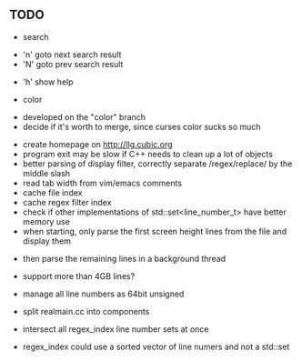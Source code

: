 TODO
----

- search
 + 'n' goto next search result
 + 'N' goto prev search result

- 'h' show help

- color
 + developed on the "color" branch
 + decide if it's worth to merge, since curses color sucks so much

- create homepage on <http://llg.cubic.org>
- program exit may be slow if C++ needs to clean up a lot of objects
- better parsing of display filter, correctly separate /regex/replace/ by the middle slash
- read tab width from vim/emacs comments
- cache file index
- cache regex filter index
- check if other implementations of std::set<line_number_t> have better memory use
- when starting, only parse the first screen height lines from the file and display them
 + then parse the remaining lines in a background thread
- support more than 4GB lines?
 + manage all line numbers as 64bit unsigned
- split realmain.cc into components

- intersect all regex_index line number sets at once
- regex_index could use a sorted vector of line numers and not a std::set

